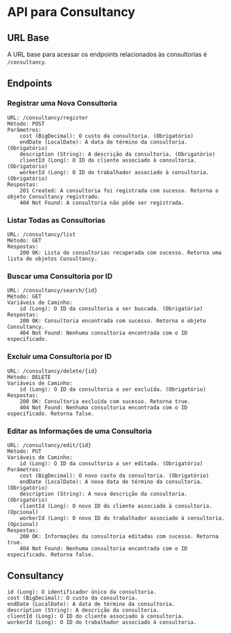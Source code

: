 # API para Consultancy

## URL Base

A URL base para acessar os endpoints relacionados às consultorias é `/consultancy`.

## Endpoints

### Registrar uma Nova Consultoria

    URL: /consultancy/register
    Método: POST
    Parâmetros:
        cost (BigDecimal): O custo da consultoria. (Obrigatório)
        endDate (LocalDate): A data de término da consultoria. (Obrigatório)
        description (String): A descrição da consultoria. (Obrigatório)
        clientId (Long): O ID do cliente associado à consultoria. (Obrigatório)
        workerId (Long): O ID do trabalhador associado à consultoria. (Obrigatório)
    Respostas:
        201 Created: A consultoria foi registrada com sucesso. Retorna o objeto Consultancy registrado.
        404 Not Found: A consultoria não pôde ser registrada.

### Listar Todas as Consultorias

    URL: /consultancy/list
    Método: GET
    Respostas:
        200 OK: Lista de consultorias recuperada com sucesso. Retorna uma lista de objetos Consultancy.

### Buscar uma Consultoria por ID

    URL: /consultancy/search/{id}
    Método: GET
    Variáveis de Caminho:
        id (Long): O ID da consultoria a ser buscada. (Obrigatório)
    Respostas:
        200 OK: Consultoria encontrada com sucesso. Retorna o objeto Consultancy.
        404 Not Found: Nenhuma consultoria encontrada com o ID especificado.

### Excluir uma Consultoria por ID

    URL: /consultancy/delete/{id}
    Método: DELETE
    Variáveis de Caminho:
        id (Long): O ID da consultoria a ser excluída. (Obrigatório)
    Respostas:
        200 OK: Consultoria excluída com sucesso. Retorna true.
        404 Not Found: Nenhuma consultoria encontrada com o ID especificado. Retorna false.

### Editar as Informações de uma Consultoria

    URL: /consultancy/edit/{id}
    Método: PUT
    Variáveis de Caminho:
        id (Long): O ID da consultoria a ser editada. (Obrigatório)
    Parâmetros:
        cost (BigDecimal): O novo custo da consultoria. (Obrigatório)
        endDate (LocalDate): A nova data de término da consultoria. (Obrigatório)
        description (String): A nova descrição da consultoria. (Obrigatório)
        clientId (Long): O novo ID do cliente associado à consultoria. (Opcional)
        workerId (Long): O novo ID do trabalhador associado à consultoria. (Opcional)
    Respostas:
        200 OK: Informações da consultoria editadas com sucesso. Retorna true.
        404 Not Found: Nenhuma consultoria encontrada com o ID especificado. Retorna false.

## Consultancy

    id (Long): O identificador único da consultoria.
    cost (BigDecimal): O custo da consultoria.
    endDate (LocalDate): A data de término da consultoria.
    description (String): A descrição da consultoria.
    clientId (Long): O ID do cliente associado à consultoria.
    workerId (Long): O ID do trabalhador associado à consultoria.